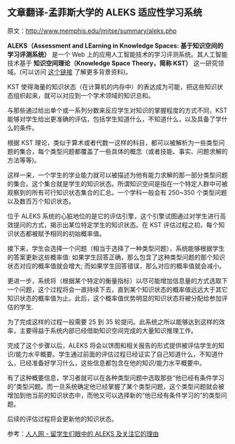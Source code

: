 ## 文章翻译-孟菲斯大学的 ALEKS 适应性学习系统

原文：http://www.memphis.edu/jmitse/summary/aleks.php

**ALEKS（Assessment and LEarning in Knowledge Spaces: 基于知识空间的学习评测系统）** 是一个 Web 上的应用人工智能技术的学习评测系统。其人工智能技术基于 **知识空间理论（Knowledge Space Theory，简称 KST）** 这一研究领域。(可以访问 [这个链接](http://web.archive.org/web/20120323193939/http://wundt.uni-graz.at/kst.php/) 了解更多背景资料)。

KST 使得海量的知识状态（在计算机的内存中）的表达成为可能，把这些知识状态组织起来，就可以对应到一个学术领域的知识总和。

与那些通过给出单个或一系列分数来反应学生对知识的掌握程度的方式不同，KST 能够对学生给出更准确的评估，包括学生知道什么，不知道什么，以及具备了学什么的条件。

根据 KST 理论，类似于算术或者代数一这样的科目，都可以被解析为一些类型问题的集合，每个类型问题都覆盖了一些具体的概念（或者技能、事实、问题求解的方法等等)。

这样一来，一个学生的学业能力就可以被描述为他有能力求解的那一部分类型问题的集合。这个集合就是学生的知识状态。所谓知识空间是指在一个特定人群中可被观察到的所有可行知识状态集合的汇总。一个学科一般会有 250~350 个类型问题以及数百万个知识状态。

位于 ALEKS 系统的心脏地位的是它的评估引擎，这个引擎试图通过对学生进行高效提问的方式，揭示出某位特定学生的知识状态。在 KST 评估过程之初，每个知识状态都被赋予相同的初始概率值。

接下来，学生会选择一个问题（相当于选择了一种类型问题），系统能够根据学生的答案更新这些概率值: 如果学生回答正确，那么包含了这种类型问题的那个知识状态对应的概率值就会增大; 而如果学生回答错误，那么对应的概率值就会减小。

更进一步，系统将（根据某个特定的衡量指标）以尽可能增加信息量的方式选取下一个问题，这个过程将会一直持续下去，直到某个知识状态的概率值远远大于其它知识状态的概率值为止。此后，这个概率值优势明显的知识状态将被分配给参加评估的学生.

为了完成这样的过程一般需要 25 到 35 轮提问。此系统之所以能够达到这样的效率，主要得益于系统内部已经借助知识空间完成的大量知识推理工作。

完成了这个步骤以后，ALEKS 将会以饼图和相关报告的形式提供被评估学生的知识/能力水平概要。学生通过前面的评估过程已经证实了自己知道什么，不知道什么，已经准备好学习什么，这些信息都包含在他的知识/能力水平概要中。

有了这种概要信息，学习者就可以在各种类型问题中选取那些“他已经有条件学习的”类型问题。而一旦系统确定他已经掌握了某个类型问题，这个类型问题就会被增加到他当前的知识状态中，而他又可以选择新的“他已经有条件学习的”的类型问题。

后续的评估过程将会更新他的知识状态。

参考：[人人网 - 留学生们眼中的 ALEKS 及关注它的理由](http://blog.renren.com/blog/335041633/851024729)
